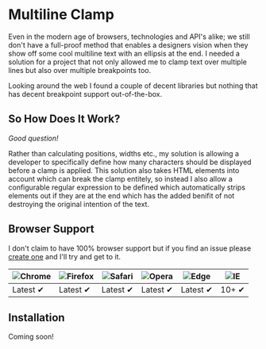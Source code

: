 # Multiline Clamp
Even in the modern age of browsers, technologies and API's alike; we still don't have a full-proof method that enables a designers vision when they show off some cool multiline text with an ellipsis at the end. I needed a solution for a project that not only allowed me to clamp text over multiple lines but also over multiple breakpoints too.

Looking around the web I found a couple of decent libraries but nothing that has decent breakpoint support out-of-the-box.

## So How Does It Work?
_Good question!_

Rather than calculating positions, widths etc., my solution is allowing a developer to specifically define how many characters should be displayed before a clamp is applied. This solution also takes HTML elements into account which can break the clamp entitely, so instead I also allow a configurable regular expression to be defined which automatically strips elements out if they are at the end which has the added benifit of not destroying the original intention of the text.

## Browser Support
I don't claim to have 100% browser support but if you find an issue please [create one](https://github.com/cshawaus/multiline-clamp/issues/new) and I'll try and get to it.

![Chrome](https://raw.github.com/alrra/browser-logos/master/src/chrome/chrome_48x48.png) | ![Firefox](https://raw.github.com/alrra/browser-logos/master/src/firefox/firefox_48x48.png) | ![Safari](https://raw.github.com/alrra/browser-logos/master/src/safari/safari_48x48.png) | ![Opera](https://raw.github.com/alrra/browser-logos/master/src/opera/opera_48x48.png) | ![Edge](https://raw.github.com/alrra/browser-logos/master/src/edge/edge_48x48.png) | ![IE](https://raw.github.com/alrra/browser-logos/master/src/archive/internet-explorer_9-11/internet-explorer_9-11_48x48.png) |
--- | --- | --- | --- | --- | --- |
Latest ✔ | Latest ✔ | Latest ✔ | Latest ✔ | Latest ✔ | 10+ ✔ |

## Installation
Coming soon!
